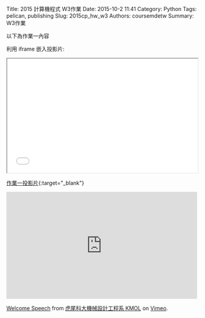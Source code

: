 Title: 2015 計算機程式 W3作業
Date: 2015-10-2 11:41
Category: Python
Tags: pelican, publishing
Slug: 2015cp_hw_w3
Authors: coursemdetw
Summary: W3作業

以下為作業一內容

利用 iframe 嵌入投影片:

<iframe src="40423144_cp_w3_p.html" width="500" height="300"></iframe>

[作業一投影片](40423144_cp_w4_p.html){:target="_blank"}


<iframe src="https://player.vimeo.com/video/137724068" width="500" height="281" frameborder="0" webkitallowfullscreen mozallowfullscreen allowfullscreen></iframe> <p><a href="https://vimeo.com/137724068">Welcome Speech</a> from <a href="https://vimeo.com/user24079973">虎尾科大機械設計工程系 KMOL</a> on <a href="https://vimeo.com">Vimeo</a>.</p>
